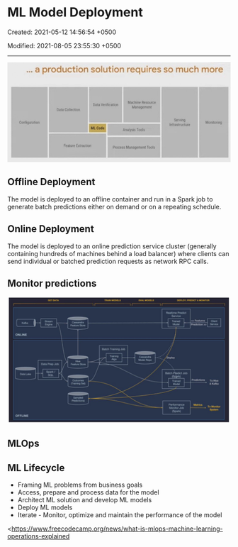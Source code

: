 # ML Model Deployment

Created: 2021-05-12 14:56:54 +0500

Modified: 2021-08-05 23:55:30 +0500

---

![image](media/ML-Model-Deployment-image1.jpg)

## Offline Deployment

The model is deployed to an offline container and run in a Spark job to generate batch predictions either on demand or on a repeating schedule.

## Online Deployment

The model is deployed to an online prediction service cluster (generally containing hundreds of machines behind a load balancer) where clients can send individual or batched prediction requests as network RPC calls.

## Monitor predictions

![image](media/ML-Model-Deployment-image2.jpg)

## MLOps

## ML Lifecycle
-   Framing ML problems from business goals
-   Access, prepare and process data for the model
-   Architect ML solution and develop ML models
-   Deploy ML models
-   Iterate - Monitor, optimize and maintain the performance of the model

<https://www.freecodecamp.org/news/what-is-mlops-machine-learning-operations-explained

